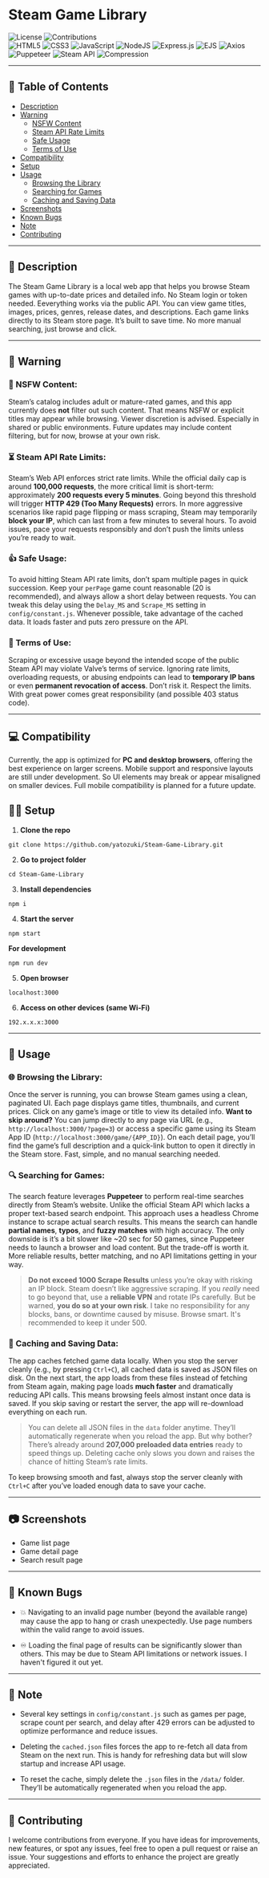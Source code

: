 # Steam Game Library

![License](https://img.shields.io/badge/license-MIT-blue.svg)
![Contributions](https://img.shields.io/badge/contributions-welcome-brightgreen) <br>
![HTML5](https://img.shields.io/badge/html5-%23E34F26.svg?&style=for-the-badge&logo=html5&logoColor=white)
![CSS3](https://img.shields.io/badge/css3-%231572B6.svg?&style=for-the-badge&logo=css3&logoColor=white)
![JavaScript](https://img.shields.io/badge/javascript-%23323330.svg?&style=for-the-badge&logo=javascript&logoColor=%23F7DF1E)
![NodeJS](https://img.shields.io/badge/node.js-6DA55F?style=for-the-badge&logo=node.js&logoColor=white)
![Express.js](https://img.shields.io/badge/express.js-%23404d59.svg?style=for-the-badge&logo=express&logoColor=%2361DAFB)
![EJS](https://img.shields.io/badge/EJS-B4CA65?style=for-the-badge&logo=ejs&logoColor=white)
![Axios](https://img.shields.io/badge/axios-%23202020.svg?style=for-the-badge&logo=axios&logoColor=white)
![Puppeteer](https://img.shields.io/badge/puppeteer-%23323330.svg?style=for-the-badge&logo=puppeteer&logoColor=green)
![Steam API](https://img.shields.io/badge/steam_api-%23000000.svg?style=for-the-badge&logo=steam&logoColor=white)
![Compression](https://img.shields.io/badge/compression-%23444.svg?style=for-the-badge)

---

## 📑 Table of Contents

- [Description](#-description)
- [Warning](#-warning)
	- [NSFW Content](#-nsfw-content)
	- [Steam API Rate Limits](#-steam-api-rate-limits)
	- [Safe Usage](#-safe-usage)
	- [Terms of Use](#-terms-of-use)
- [Compatibility](#-compatibility)
- [Setup](#-setup)
- [Usage](#-usage)
	- [Browsing the Library](#-browsing-the-library)
	- [Searching for Games](#-searching-for-games)
	- [Caching and Saving Data](#-caching-and-saving-data)
- [Screenshots](#-screenshots)
- [Known Bugs](#-known-bugs)
- [Note](#-note)
- [Contributing](#-contributing)

---

## 📝 Description

The Steam Game Library is a local web app that helps you browse Steam games with up-to-date prices and detailed info. No Steam login or token needed. Eeverything works via the public API. You can view game titles, images, prices, genres, release dates, and descriptions. Each game links directly to its Steam store page. It’s built to save time. No more manual searching, just browse and click.

---

## 🚨 Warning
### 🚫 NSFW Content:
Steam’s catalog includes adult or mature-rated games, and this app currently does **not** filter out such content. That means NSFW or explicit titles may appear while browsing. Viewer discretion is advised. Especially in shared or public environments. Future updates may include content filtering, but for now, browse at your own risk.

### ⏳ Steam API Rate Limits:
Steam’s Web API enforces strict rate limits. While the official daily cap is around **100,000 requests**, the more critical limit is short-term: approximately **200 requests every 5 minutes**. Going beyond this threshold will trigger **HTTP 429 (Too Many Requests)** errors. In more aggressive scenarios like rapid page flipping or mass scraping, Steam may temporarily **block your IP**, which can last from a few minutes to several hours. To avoid issues, pace your requests responsibly and don’t push the limits unless you’re ready to wait.

### 👍 Safe Usage:
To avoid hitting Steam API rate limits, don’t spam multiple pages in quick succession. Keep your `perPage` game count reasonable (20 is recommended), and always allow a short delay between requests. You can tweak this delay using the `Delay_MS` and `Scrape_MS` setting in `config/constant.js`. Whenever possible, take advantage of the cached data. It loads faster and puts zero pressure on the API.

### 📜 Terms of Use:
Scraping or excessive usage beyond the intended scope of the public Steam API may violate Valve’s terms of service. Ignoring rate limits, overloading requests, or abusing endpoints can lead to **temporary IP bans** or even **permanent revocation of access**. Don’t risk it. Respect the limits. With great power comes great responsibility (and possible 403 status code).

---

## 💻 Compatibility

Currently, the app is optimized for **PC and desktop browsers**, offering the best experience on larger screens. Mobile support and responsive layouts are still under development. So UI elements may break or appear misaligned on smaller devices. Full mobile compatibility is planned for a future update.



## 👨‍💻 Setup

1. **Clone the repo**  
```
git clone https://github.com/yatozuki/Steam-Game-Library.git
```
2. **Go to project folder**  
```
cd Steam-Game-Library
```
3. **Install dependencies**  
```
npm i
```
4. **Start the server**  
```
npm start
```
**For development**  
```
npm run dev
```
5. **Open browser**  
```
localhost:3000
```
6. **Access on other devices (same Wi-Fi)**  
```
192.x.x.x:3000
```
---
## 🚀 Usage

### 🌐 Browsing the Library:

Once the server is running, you can browse Steam games using a clean, paginated UI. Each page displays game titles, thumbnails, and current prices. Click on any game’s image or title to view its detailed info. **Want to skip around?** You can jump directly to any page via URL (e.g., `http://localhost:3000/?page=3`) or access a specific game using its Steam App ID (`http://localhost:3000/game/{APP_ID}`). On each detail page, you’ll find the game’s full description and a quick-link button to open it directly in the Steam store. Fast, simple, and no manual searching needed.

### 🔍 Searching for Games:

The search feature leverages **Puppeteer** to perform real-time searches directly from Steam’s website. Unlike the official Steam API which lacks a proper text-based search endpoint. This approach uses a headless Chrome instance to scrape actual search results. This means the search can handle **partial names**, **typos**, and **fuzzy matches** with high accuracy. The only downside is it’s a bit slower like ~20 sec for 50 games, since Puppeteer needs to launch a browser and load content. But the trade-off is worth it. More reliable results, better matching, and no API limitations getting in your way.
>**Do not exceed 1000 Scrape Results** unless you’re okay with risking an IP block. Steam doesn’t like aggressive scraping. If you _really_ need to go beyond that, use a **reliable VPN** and rotate IPs carefully. But be warned,  **you do so at your own risk**. I take no responsibility for any blocks, bans, or downtime caused by misuse. Browse smart. It's recommended to keep it under 500.


### 💾 Caching and Saving Data:

The app caches fetched game data locally. When you stop the server cleanly (e.g., by pressing `Ctrl+C`), all cached data is saved as JSON files on disk. On the next start, the app loads from these files instead of fetching from Steam again, making page loads **much faster** and dramatically reducing API calls. This means browsing feels almost instant once data is saved. If you skip saving or restart the server, the app will re-download everything on each run.
>You can delete all JSON files in the `data` folder anytime. They’ll automatically regenerate when you reload the app. But why bother? There’s already around **207,000 preloaded data entries** ready to speed things up. Deleting cache only slows you down and raises the chance of hitting Steam’s rate limits. 

To keep browsing smooth and fast, always stop the server cleanly with `Ctrl+C` after you’ve loaded enough data to save your cache.

---

## 📷 Screenshots

- Game list page  
- Game detail page  
- Search result page  

---

## 🐞 Known Bugs

-  💥 Navigating to an invalid page number (beyond the available range) may cause the app to hang or crash unexpectedly. Use page numbers within the valid range to avoid issues.
    
-   ♾️ Loading the final page of results can be significantly slower than others. This may be due to Steam API limitations or network issues. I haven't figured it out yet.

---

## 📂 Note

-   Several key settings in `config/constant.js` such as games per page, scrape count per search, and delay after 429 errors can be adjusted to optimize performance and reduce issues.

-   Deleting the `cached.json` files forces the app to re-fetch all data from Steam on the next run. This is handy for refreshing data but will slow startup and increase API usage.
    
-   To reset the cache, simply delete the `.json` files in the `/data/` folder. They’ll be automatically regenerated when you reload the app.

---

## 🤝 Contributing

I welcome contributions from everyone. If you have ideas for improvements, new features, or spot any issues, feel free to open a pull request or raise an issue. Your suggestions and efforts to enhance the project are greatly appreciated.
